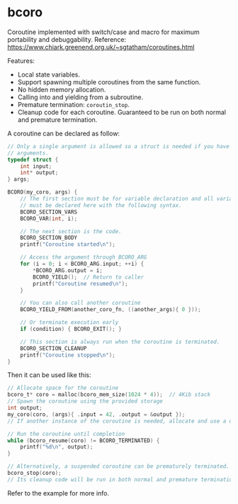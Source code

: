 # bcoro

Coroutine implemented with switch/case and macro for maximum portability and debuggability.
Reference: https://www.chiark.greenend.org.uk/~sgtatham/coroutines.html

Features:

* Local state variables.
* Support spawning multiple coroutines from the same function.
* No hidden memory allocation.
* Calling into and yielding from a subroutine.
* Premature termination: `coroutin_stop`.
* Cleanup code for each coroutine.
  Guaranteed to be run on both normal and premature termination.

A coroutine can be declared as follow:

```c
// Only a single argument is allowed so a struct is needed if you have multiple
// arguments.
typedef struct {
    int input;
    int* output;
} args;

BCORO(my_coro, args) {
    // The first section must be for variable declaration and all variables
    // must be declared here with the following syntax.
    BCORO_SECTION_VARS
    BCORO_VAR(int, i);

    // The next section is the code.
    BCORO_SECTION_BODY
    printf("Coroutine started\n");

    // Access the argument through BCORO_ARG
    for (i = 0; i < BCORO_ARG.input; ++i) {
        *BCORO_ARG.output = i;
        BCORO_YIELD();  // Return to caller
        printf("Coroutine resumed\n");
    }

    // You can also call another coroutine
    BCORO_YIELD_FROM(another_coro_fn, ((another_args){ 0 }));

    // Or terminate execution early
    if (condition) { BCORO_EXIT(); }

    // This section is always run when the coroutine is terminated.
    BCORO_SECTION_CLEANUP
    printf("Coroutine stopped\n");
}
```

Then it can be used like this:

```c
// Allocate space for the coroutine
bcoro_t* coro = malloc(bcoro_mem_size(1024 * 4));  // 4Kib stack
// Spawn the coroutine using the provided storage
int output;
my_coro(coro, (args){ .input = 42, .output = &output });
// If another instance of the coroutine is needed, allocate and use a different bcoro_t.

// Run the coroutine until completion
while (bcoro_resume(coro) != BCORO_TERMINATED) {
    printf("%d\n", output);
}

// Alternatively, a suspended coroutine can be prematurely terminated.
bcoro_stop(coro);
// Its cleanup code will be run in both normal and premature termination.
```

Refer to the example for more info.
